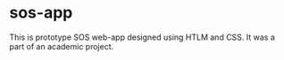 # sos-app
This is prototype SOS web-app designed using HTLM and CSS. It was a part of an academic project.
